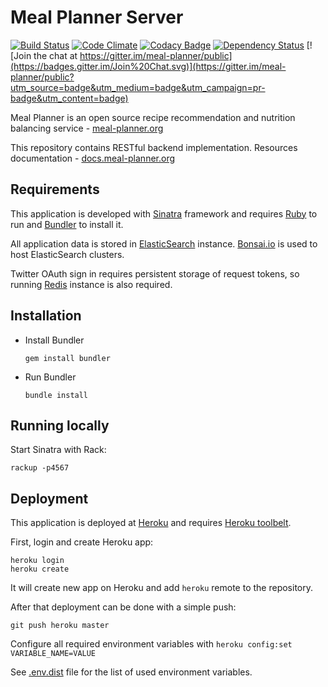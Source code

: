 # Meal Planner Server
[![Build Status](https://travis-ci.org/meal-planner/server.svg?branch=master)](https://travis-ci.org/meal-planner/server)
[![Code Climate](https://codeclimate.com/github/meal-planner/server/badges/gpa.svg)](https://codeclimate.com/github/meal-planner/server)
[![Codacy Badge](https://api.codacy.com/project/badge/3626b0cad1564c4ab157ca1875977374)](https://www.codacy.com/app/anatoliy-yastreb/server)
[![Dependency Status](https://gemnasium.com/badges/github.com/meal-planner/server.svg)](https://gemnasium.com/github.com/meal-planner/server)
[![Join the chat at https://gitter.im/meal-planner/public](https://badges.gitter.im/Join%20Chat.svg)](https://gitter.im/meal-planner/public?utm_source=badge&utm_medium=badge&utm_campaign=pr-badge&utm_content=badge)

Meal Planner is an open source recipe recommendation and nutrition balancing service - [meal-planner.org](https://meal-planner.org)

This repository contains RESTful backend implementation.
Resources documentation - [docs.meal-planner.org](https://docs.meal-planner.org/)

## Requirements

This application is developed with [Sinatra](https://github.com/sinatra/sinatra) framework and requires [Ruby](https://www.ruby-lang.org/) to run and [Bundler](http://bundler.io/) to install it.

All application data is stored in [ElasticSearch](https://www.elastic.co/products/elasticsearch) instance.
[Bonsai.io](https://bonsai.io) is used to host ElasticSearch clusters.

Twitter OAuth sign in requires persistent storage of request tokens, 
so running [Redis](http://redis.io/) instance is also required.

## Installation

* Install Bundler

  ```
  gem install bundler
  ```
* Run Bundler

  ```
  bundle install
  ```

## Running locally

Start Sinatra with Rack:  

  ```
  rackup -p4567
  ```

## Deployment
This application is deployed at [Heroku](https://heroku.com) and requires [Heroku toolbelt](https://toolbelt.heroku.com).

First, login and create Heroku app:
  ```
  heroku login
  heroku create
  ```
  
It will create new app on Heroku and add `heroku` remote to the repository.

After that deployment can be done with a simple push:
  ```
  git push heroku master
  ```

Configure all required environment variables with `heroku config:set VARIABLE_NAME=VALUE`

See [.env.dist](https://github.com/meal-planner/server/blob/master/.env.dist) file for the list of used environment variables.
